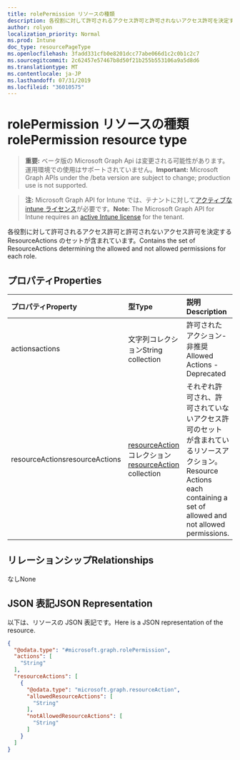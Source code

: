 ```yaml
---
title: rolePermission リソースの種類
description: 各役割に対して許可されるアクセス許可と許可されないアクセス許可を決定する ResourceActions のセットが含まれています。
author: rolyon
localization_priority: Normal
ms.prod: Intune
doc_type: resourcePageType
ms.openlocfilehash: 3fadd331cfb0e8201dcc77abe066d1c2c0b1c2c7
ms.sourcegitcommit: 2c62457e57467b8d50f21b255b553106a9a5d8d6
ms.translationtype: MT
ms.contentlocale: ja-JP
ms.lasthandoff: 07/31/2019
ms.locfileid: "36010575"
---
```

# <a name="rolepermission-resource-type"></a><span data-ttu-id="6515f-103">rolePermission リソースの種類</span><span class="sxs-lookup"><span data-stu-id="6515f-103">rolePermission resource type</span></span>

> <span data-ttu-id="6515f-104">**重要:** ベータ版の Microsoft Graph Api は変更される可能性があります。運用環境での使用はサポートされていません。</span><span class="sxs-lookup"><span data-stu-id="6515f-104">**Important:** Microsoft Graph APIs under the /beta version are subject to change; production use is not supported.</span></span>

> <span data-ttu-id="6515f-105">**注:** Microsoft Graph API for Intune では、テナントに対して[アクティブな intune ライセンス](https://go.microsoft.com/fwlink/?linkid=839381)が必要です。</span><span class="sxs-lookup"><span data-stu-id="6515f-105">**Note:** The Microsoft Graph API for Intune requires an [active Intune license](https://go.microsoft.com/fwlink/?linkid=839381) for the tenant.</span></span>

<span data-ttu-id="6515f-106">各役割に対して許可されるアクセス許可と許可されないアクセス許可を決定する ResourceActions のセットが含まれています。</span><span class="sxs-lookup"><span data-stu-id="6515f-106">Contains the set of ResourceActions determining the allowed and not allowed permissions for each role.</span></span>

## <a name="properties"></a><span data-ttu-id="6515f-107">プロパティ</span><span class="sxs-lookup"><span data-stu-id="6515f-107">Properties</span></span>
|<span data-ttu-id="6515f-108">プロパティ</span><span class="sxs-lookup"><span data-stu-id="6515f-108">Property</span></span>|<span data-ttu-id="6515f-109">型</span><span class="sxs-lookup"><span data-stu-id="6515f-109">Type</span></span>|<span data-ttu-id="6515f-110">説明</span><span class="sxs-lookup"><span data-stu-id="6515f-110">Description</span></span>|
|:---|:---|:---|
|<span data-ttu-id="6515f-111">actions</span><span class="sxs-lookup"><span data-stu-id="6515f-111">actions</span></span>|<span data-ttu-id="6515f-112">文字列コレクション</span><span class="sxs-lookup"><span data-stu-id="6515f-112">String collection</span></span>|<span data-ttu-id="6515f-113">許可されたアクション-非推奨</span><span class="sxs-lookup"><span data-stu-id="6515f-113">Allowed Actions - Deprecated</span></span>|
|<span data-ttu-id="6515f-114">resourceActions</span><span class="sxs-lookup"><span data-stu-id="6515f-114">resourceActions</span></span>|<span data-ttu-id="6515f-115">[resourceAction](../resources/intune-rbac-resourceaction.md) コレクション</span><span class="sxs-lookup"><span data-stu-id="6515f-115">[resourceAction](../resources/intune-rbac-resourceaction.md) collection</span></span>|<span data-ttu-id="6515f-116">それぞれ許可され、許可されていないアクセス許可のセットが含まれているリソースアクション。</span><span class="sxs-lookup"><span data-stu-id="6515f-116">Resource Actions each containing a set of allowed and not allowed permissions.</span></span>|

## <a name="relationships"></a><span data-ttu-id="6515f-117">リレーションシップ</span><span class="sxs-lookup"><span data-stu-id="6515f-117">Relationships</span></span>
<span data-ttu-id="6515f-118">なし</span><span class="sxs-lookup"><span data-stu-id="6515f-118">None</span></span>

## <a name="json-representation"></a><span data-ttu-id="6515f-119">JSON 表記</span><span class="sxs-lookup"><span data-stu-id="6515f-119">JSON Representation</span></span>
<span data-ttu-id="6515f-120">以下は、リソースの JSON 表記です。</span><span class="sxs-lookup"><span data-stu-id="6515f-120">Here is a JSON representation of the resource.</span></span>
<!-- {
  "blockType": "resource",
  "@odata.type": "microsoft.graph.rolePermission"
}
-->
``` json
{
  "@odata.type": "#microsoft.graph.rolePermission",
  "actions": [
    "String"
  ],
  "resourceActions": [
    {
      "@odata.type": "microsoft.graph.resourceAction",
      "allowedResourceActions": [
        "String"
      ],
      "notAllowedResourceActions": [
        "String"
      ]
    }
  ]
}
```





